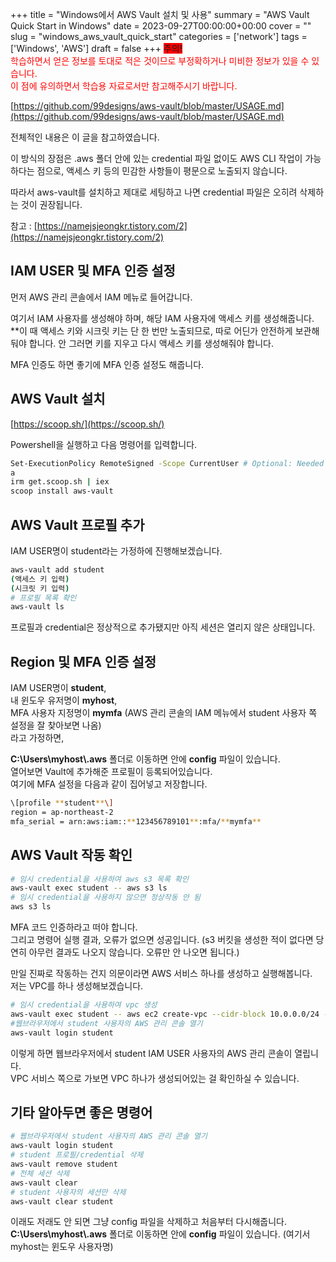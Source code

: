 +++
title = "Windows에서 AWS Vault 설치 및 사용"
summary = "AWS Vault Quick Start in Windows"
date = 2023-09-27T00:00:00+00:00
cover = ""
slug = "windows_aws_vault_quick_start"
categories = ['network']
tags = ['Windows', 'AWS']
draft = false
+++
<span style="background-color:red"> 주의! </span>  
<span style="color:red">학습하면서 얻은 정보를 토대로 적은 것이므로 부정확하거나 미비한 정보가 있을 수 있습니다.</span>  
<span style="color:red">이 점에 유의하면서 학습용 자료로서만 참고해주시기 바랍니다.</span>  

[https://github.com/99designs/aws-vault/blob/master/USAGE.md](https://github.com/99designs/aws-vault/blob/master/USAGE.md)

전체적인 내용은 이 글을 참고하였습니다.

이 방식의 장점은 .aws 폴더 안에 있는 credential 파일 없이도 AWS CLI 작업이 가능하다는 점으로,
액세스 키 등의 민감한 사항들이 평문으로 노출되지 않습니다.  

따라서 aws-vault를 설치하고 제대로 세팅하고 나면 credential 파일은 오히려 삭제하는 것이 권장됩니다.

참고 : [https://namejsjeongkr.tistory.com/2](https://namejsjeongkr.tistory.com/2)

## IAM USER 및 MFA 인증 설정

먼저 AWS 관리 콘솔에서 IAM 메뉴로 들어갑니다.

여기서 IAM 사용자를 생성해야 하며, 해당 IAM 사용자에 액세스 키를 생성해줍니다.  
**이 때 액세스 키와 시크릿 키는 단 한 번만 노출되므로, 따로 어딘가 안전하게 보관해둬야 합니다. 
안 그러면 키를 지우고 다시 액세스 키를 생성해줘야 합니다.  

MFA 인증도 하면 좋기에 MFA 인증 설정도 해줍니다.

## AWS Vault 설치

[https://scoop.sh/](https://scoop.sh/)

Powershell을 실행하고 다음 명령어를 입력합니다.

```bash
Set-ExecutionPolicy RemoteSigned -Scope CurrentUser # Optional: Needed to run a remote script the first time
a
irm get.scoop.sh | iex
scoop install aws-vault
```

## AWS Vault 프로필 추가

IAM USER명이 student라는 가정하에 진행해보겠습니다.

```bash
aws-vault add student
(액세스 키 입력)
(시크릿 키 입력)
# 프로필 목록 확인
aws-vault ls
```

프로필과 credential은 정상적으로 추가됐지만 아직 세션은 열리지 않은 상태입니다.

## Region 및 MFA 인증 설정

IAM USER명이 **student**,  
내 윈도우 유저명이 **myhost**,  
MFA 사용자 지정명이 **mymfa** (AWS 관리 콘솔의 IAM 메뉴에서 student 사용자 쪽 설정을 잘 찾아보면 나옴)  
라고 가정하면,  

**C:\Users\myhost\\.aws** 폴더로 이동하면 안에 **config** 파일이 있습니다.  
열어보면 Vault에 추가해준 프로필이 등록되어있습니다.  
여기에 MFA 설정을 다음과 같이 집어넣고 저장합니다.

```bash
\[profile **student**\]
region = ap-northeast-2
mfa_serial = arn:aws:iam::**123456789101**:mfa/**mymfa**
```

## AWS Vault 작동 확인

```bash
# 임시 credential을 사용하여 aws s3 목록 확인
aws-vault exec student -- aws s3 ls
# 임시 credential을 사용하지 않으면 정상작동 안 됨
aws s3 ls
```

MFA 코드 인증하라고 떠야 합니다.  
그리고 명령어 실행 결과, 오류가 없으면 성공입니다.
(s3 버킷을 생성한 적이 없다면 당연히 아무런 결과도 나오지 않습니다. 오류만 안 나오면 됩니다.)

만일 진짜로 작동하는 건지 의문이라면 AWS 서비스 하나를 생성하고 실행해봅니다.  
저는 VPC를 하나 생성해보겠습니다.

```bash
# 임시 credential을 사용하여 vpc 생성
aws-vault exec student -- aws ec2 create-vpc --cidr-block 10.0.0.0/24 --query Vpc.VpcId --output text
#웹브라우저에서 student 사용자의 AWS 관리 콘솔 열기
aws-vault login student
```

이렇게 하면 웹브라우저에서 student IAM USER 사용자의 AWS 관리 콘솔이 열립니다.  
VPC 서비스 쪽으로 가보면 VPC 하나가 생성되어있는 걸 확인하실 수 있습니다.

## 기타 알아두면 좋은 명령어

```bash
# 웹브라우저에서 student 사용자의 AWS 관리 콘솔 열기
aws-vault login student
# student 프로필/credential 삭제
aws-vault remove student
# 전체 세션 삭제
aws-vault clear
# student 사용자의 세션만 삭제
aws-vault clear student
```

이래도 저래도 안 되면 그냥 config 파일을 삭제하고 처음부터 다시해줍니다.  
**C:\Users\myhost\\.aws** 폴더로 이동하면 안에 **config** 파일이 있습니다. 
(여기서 myhost는 윈도우 사용자명)